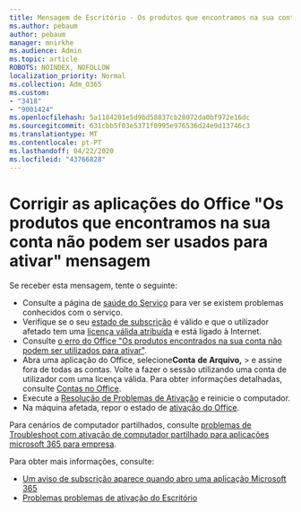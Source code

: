 ```yaml
---
title: Mensagem de Escritório - Os produtos que encontramos na sua conta não podem ser usados para ativar
ms.author: pebaum
author: pebaum
manager: mnirkhe
ms.audience: Admin
ms.topic: article
ROBOTS: NOINDEX, NOFOLLOW
localization_priority: Normal
ms.collection: Adm_O365
ms.custom:
- "3418"
- "9001424"
ms.openlocfilehash: 5a1184201e5d9bd58837cb28072da0bf972e16dc
ms.sourcegitcommit: 631cbb5f03e5371f0995e976536d24e9d13746c3
ms.translationtype: MT
ms.contentlocale: pt-PT
ms.lasthandoff: 04/22/2020
ms.locfileid: "43766828"
---
```

# <a name="fixing-the-office-apps-the-products-we-found-in-your-account-cant-be-used-to-activate-message"></a>Corrigir as aplicações do Office "Os produtos que encontramos na sua conta não podem ser usados para ativar" mensagem

Se receber esta mensagem, tente o seguinte:

- Consulte a página de [saúde do Serviço](https://docs.microsoft.com/office365/enterprise/view-service-health) para ver se existem problemas conhecidos com o serviço.
- Verifique se o seu [estado de subscrição](https://support.office.com/article/0d23d3c0-c19c-4b2f-9845-5344fedc4380#bkmk_checksubscription) é válido e que o utilizador afetado tem uma [licença válida atribuída](https://support.office.com/article/997596B5-4173-4627-B915-36ABAC6786DC) e está ligado à Internet. 
- Consulte [o erro do Office "Os produtos encontrados na sua conta não podem ser utilizados para ativar"](https://support.office.com/article/c9f9a0b3-5aae-4131-8077-21e6a59f141e).
- Abra uma aplicação do Office, selecione**Conta** **de Arquivo,** > e assine fora de todas as contas. Volte a fazer o sessão utilizando uma conta de utilizador com uma licença válida. Para obter informações detalhadas, consulte [Contas no Office](https://support.office.com/article/628ea040-f265-49de-b986-be09c3ebf8a9).
- Execute a [Resolução de Problemas de Ativação](https://aka.ms/SARA-OfficeActivation-Alchemy) e reinicie o computador.
- Na máquina afetada, repor o estado de [ativação do Office](https://docs.microsoft.com/office365/troubleshoot/activation/reset-office-365-proplus-activation-state).

Para cenários de computador partilhados, consulte [problemas de Troubleshoot com ativação de computador partilhado para aplicações microsoft 365 para empresa](https://docs.microsoft.com/deployoffice/troubleshoot-issues-with-shared-computer-activation-for-office-365-proplus).

Para obter mais informações, consulte: 
- [Um aviso de subscrição aparece quando abro uma aplicação Microsoft 365](https://support.office.com/article/4cabe32c-f594-4c0e-9191-3d3ade10cceb)
- [Problemas problemas de ativação do Escritório](https://support.office.com/article/0d23d3c0-c19c-4b2f-9845-5344fedc4380)